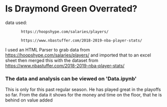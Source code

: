 # Is Draymond Green Overrated?

data used:

           https://hoopshype.com/salaries/players/

           https://www.nbastuffer.com/2018-2019-nba-player-stats/
           
I used an HTML Parser to grab data from https://hoopshype.com/salaries/players/ and imported that to an excel sheet
then merged this with the dataset from https://www.nbastuffer.com/2018-2019-nba-player-stats/

### The data and analysis can be viewed on 'Data.ipynb'

This is only for this past regular season. He has played great in the playoffs so far. From the data it shows for the money and time on the floor, that he is behind on value added
